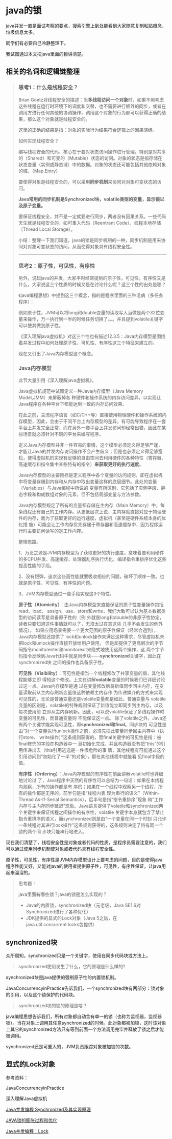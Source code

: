 # java的锁

java并发一直是面试考察的要点，搜索引擎上到处能看到大家随意复制粘贴概念，垃圾信息太多。

同学们有必要自己冷静整理下。

我试图通过本文把java里面的锁讲清楚。

## 相关的名词和逻辑链整理

> ### 思考1：什么是线程安全？
>
> Brian Goetz对线程安全的描述：当**多线程访问一个对象**时，如果不用考虑这些线程在运行时环境下的调度和交替，也不需要进行额外的同步，或者在调用方进行任何其他的协调操作，调用这个对象的行为都可以获得正确的结果，那么这个对象就是线程安全的。
>
> 这里的正确的结果是指：对象的实际行为结果符合逻辑上的因果演绎。
>
> 如何实现线程安全？
>
> 编写线程安全的代码，核心在于要对状态访问操作进行管理，特别是对共享的（Shared）和可变的（Mutable）状态的访问。对象的状态是指存储在状态变量（实例或静态域）中的数据。对象的状态还可能包括其他依赖对象的域。（Map.Entry）
>
> 要使得对象是线程安全的，可以采用**同步机制**来协同对对象可变状态的访问。
>
> **Java常用的同步机制是Synchronized块，volatile类型的变量，显示锁以及原子变量。**
>
> 要保证线程安全，并不是一定就要进行同步，两者没有因果关系。一些代码天生就是线程安全的，如可重入代码（Reentrant Code），线程本地存储（Thread Local Storage）。
>
> 小结：整理一下我们知道，java的锁是同步机制的一种，同步机制是用来协同对对象可变状态的访问，从而使得对象具有线程安全性。
>
> ------
>
> ### 思考2：原子性，可见性，有序性
>
> 另外，说起java的并发，大家平时经常提到的原子性，可见性，有序性又是什么，大家说这三个性质的时候又是在讨论什么呢？这三个性的出处是哪？
>
> 《java编程思想》中提到这三个概念，指的是程序里面的三种毛病（多任务程序）：
>
> 例如原子性，JVM可以将long和double变量的读取写入当做是两个32位变量来操作，万一执行到一半的时候任务切换了。。。并且提到volatile关键字可以使其做到原子性。
>
> 《深入理解java虚拟机》对这三个性也有描述12.3.5：Java内存模型是围绕着并发过程中如何处理原子性、可见性、有序性这三个特征来建立的。
>
> 现在又引出了Java内存模型这个概念。
>
> ### Java内存模型
>
> 此节大量引用《深入理解java虚拟机》。
>
> Java虚拟机规范中试图定义一种Java内存模型（Java Memory Model,JMM）来屏蔽掉各 种硬件和操作系统的内存访问差异，以实现让Java程序在各种平台下都能达到一致的内存访问效果。
>
> 在此之前，主流程序语言（如C/C++等）直接使用物理硬件和操作系统的内存模型，因此，会由于不同平台上内存模型的差异，有可能导致程序在一套平台上并发完全正常，而在另外一套平台上并发访问却经常出错，因此在某些场景就必须针对不同的平台来编写程序。 
>
> 定义Java内存模型并非一件容易的事情，这个模型必须定义得足够严谨，才能让Java的并发内存访问操作不会产生歧义；但是也必须定义得足够宽松，使得虚拟机的实现有足够的自由空间去利用硬件的各种特性（寄存器、高速缓存和指令集中某些特有的指令）**来获取更好的执行速度**。
>
> Java内存模型的主要目标是定义程序中各个变量的访问规则，即在虚拟机中将变量存储到内存和从内存中取出变量这样的底层细节。此处的变量（Variables）与Java编程中所说的 变量有所区别，它包括了实例字段、静态字段和构成数组对象的元素，但不包括局部变量与方法参数。
>
> Java内存模型规定了所有的变量都存储在主内存（Main Memory）中，每条线程还有自己的工作内存。从更低层次上说，主内存就直接对应于物理硬件的内存，而为了获取更好的运行速度，虚拟机（甚至是硬件系统本身的优化措 施）可能会让工作内存优先存储于寄存器和高速缓存中，因为程序运行时主要访问读写的是工作内存。
>
> 整理思路。
>
> 1、万恶之源是JVM内存模型为了获取更好的执行速度，意味着要利用硬件的多CPU并发、高速缓存、处理器乱序执行优化，编译指令重排序优化这些提高性能的手段。
>
> 2、没有银弹，追求这些高性能就要吸收相应的问题，破坏了顺序一致。也就是原子性，可见性，有序性的问题。
>
> 3、JVM内存模型通过一些手段实现这3个特性。
>
> **原子性（Atomicity）**：由Java内存模型来直接保证的原子性变量操作包括read、load、 assign、use、store和write，我们大致可以认为基本数据类型的访问读写是具备原子性的（例 外就是long和double的非原子性协定，读者只要知道这件事情就可以了，无须太过在意这些 几乎不会发生的例外情况）。 如果应用场景需要一个更大范围的原子性保证（经常会遇到），Java内存模型还提供了 lock和unlock操作来满足这种需求，尽管虚拟机未把lock和unlock操作直接开放给用户使用， 但是却提供了更高层次的字节码指令monitorenter和monitorexit来隐式地使用这两个操作，这 两个字节码指令反映到Java代码中就是同步块——**synchronized**关键字，因此在synchronized块 之间的操作也具备原子性。 
>
> **可见性（Visibility）**：可见性是指当一个线程修改了共享变量的值，其他线程能够立即 得知这个修改。上文在讲解**volatile**变量的时候我们已详细讨论过这一点。Java内存模型是通 过在变量修改后将新值同步回主内存，在变量读取前从主内存刷新变量值这种依赖主内存作 为传递媒介的方式来实现可见性的，无论是普通变量还是volatile变量都是如此，普通变量与 volatile变量的区别是，volatile的特殊规则保证了新值能立即同步到主内存，以及每次使用前 立即从主内存刷新。因此，可以说volatile保证了多线程操作时变量的可见性，而普通变量则 不能保证这一点。 除了volatile之外，Java还有两个关键字能实现可见性，即**synchronized和final**。同步块的 可见性是由“对一个变量执行unlock操作之前，必须先把此变量同步回主内存中（执行store、 write操作）”这条规则获得的，而final关键字的可见性是指：被final修饰的字段在构造器中一 旦初始化完成，并且构造器没有把“this”的引用传递出去（this引用逃逸是一件很危险的事 情，其他线程有可能通过这个引用访问到“初始化了一半”的对象），那在其他线程中就能看 见final字段的值。
>
> **有序性（Ordering）**：Java内存模型的有序性在前面讲解volatile时也详细地讨论过 了，Java程序中天然的有序性可以总结为一句话：如果在本线程内观察，所有的操作都是有 序的；如果在一个线程中观察另一个线程，所有的操作都是无序的。前半句是指“线程内表 现为串行的语义”（Within-Thread As-If-Serial Semantics），后半句是指“指令重排序”现象 和“工作内存与主内存同步延迟”现象。Java语言提供了volatile和synchronized两个关键字来保证线程之间操作的有序性，volatile 关键字本身就包含了禁止指令重排序的语义，而synchronized则是由“一个变量在同一个时刻 只允许一条线程对其进行lock操作”这条规则获得的，这条规则决定了持有同一个锁的两个同 步块只能串行地进入。 

现在我们清楚了，线程安全性是对象或者代码的性质，是程序员需要注意的，我们可以通过使用同步机制使对象或者代码具有线程安全性。

原子性，可见性，有序性是JVM内存模型设计上要考虑的问题，目的是使得java程序性能又好，又能对java的使用者提供原子性，可见性，有序性保证，让java用起来溜溜的。



> 思考题：
>
> java里面有哪些锁？java的锁是怎么实现的？
>
> - Java的内置锁，synchronized块（元老级，Java SE1.6对Synchronized进行了各种优化）
> - JDK提供的显式的Lock对象（Java 5之后，在java.util.concurrent.locks包提供）

## synchronized块

众所周知，synchronized只是一个关键字，使用在同步代码块或方法上。

> synchronized使用发生了什么，它的原理是什么样的?

synchronized块是java提供的强制原子性的内置锁机制。

JavaConcurrencyinPractice告诉我们，一个synchronized块有两部分：锁对象的引用，以及这个锁保护的代码块。

> synchronized块的锁的原理是啥？

java编程思想告诉我们，所有对象都自动含有单一的锁（也称为监视器，监视器锁）。当在对象上调用其任意synchronized的时候。此对象都被加锁，这时该对象上其它的synchronized方法只有等到前面一个方法调用完毕并释放了锁之后才能被调用。

synchronized还是可重入的，JVM负责跟踪对象被加锁的次数。



## 显式的Lock对象

































参考资料：

JavaConcurrencyinPractice

深入理解Java虚拟机

[Java并发编程 Synchronized及其实现原理](https://www.cnblogs.com/mingyao123/p/7424911.html)

[JAVA锁的膨胀过程和优化](https://www.cnblogs.com/dsj2016/p/5714921.html)

[Java并发编程：Lock](https://www.cnblogs.com/dolphin0520/p/3923167.html)